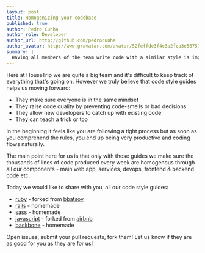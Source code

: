 ```yaml
---
layout: post
title: Homogenizing your codebase
published: true
author: Pedro Cunha
author_role: Developer
author_url: http://github.com/pedrocunha
author_avatar: http://www.gravatar.com/avatar/52feffde3f4c3a2fca3e56757f10c269.png
summary: |
  Having all members of the team write code with a similar style is important, for the sake of readability. Here's how we try to achieve this.
---
```

Here at HouseTrip we are quite a big team and it's difficult to keep track of
everything that's going on. However we truly believe that code style guides helps us
moving forward:

- They make sure everyone is in the same mindset
- They raise code quality by preventing code-smells or bad decisions
- They allow new developers to catch up with existing code
- They can teach a trick or too

In the beginning it feels like you are following a tight process but
as soon as you comprehend the rules, you end up being very productive and coding
flows naturally.

The main point here for us is that only with these guides we
make sure the thousands of lines of code produced every week are homogenous
through all our components - main web app, services, devops, frontend & backend
code etc..

Today we would like to share with you, all our code style guides:

- [ruby](https://github.com/HouseTrip/ruby-style-guide) - forked from [bbatsov](https://github.com/HouseTrip/ruby-style-guide)
- [rails](https://github.com/HouseTrip/rails-style-guide) - homemade
- [sass](https://github.com/HouseTrip/css-style-guide) - homemade
- [javascript](https://github.com/HouseTrip/javascript) - forked from
[airbnb](https://github.com/airbnb/javascript)
- [backbone](https://github.com/HouseTrip/backbone-style-guide) - homemade

Open issues, submit your pull requests, fork them! Let us know if they are
as good for you as they are for us!
